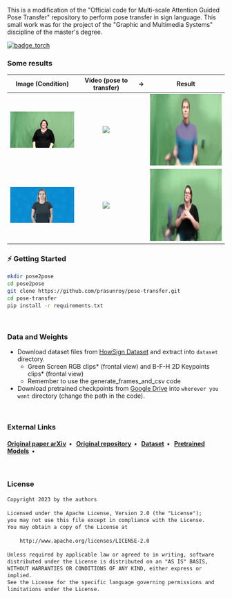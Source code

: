 This is a modification of the "Official code for Multi-scale Attention Guided Pose Transfer" repository to perform pose transfer in sign language. This small work was for the project of the "Graphic and Multimedia Systems" discipline of the master's degree.


[![badge_torch](https://img.shields.io/badge/made_with-PyTorch_2.0-EE4C2C?style=flat-square&logo=PyTorch)](https://pytorch.org/)

###  Some results

| Image (Condition) | Video (pose to transfer) | → | Result |
|:--------------:|:--------------:|:-:|:---------------:|
| <img src="videos_results/condition_1.jpg" width="200"/> | <img src="videos_results/pose_transfer1.gif" width="200"/> || ![Resultado](videos_results/video_resultado1.gif) |
| <img src="videos_results/condition_2.jpg" width="200"/> | <img src="videos_results/pose_transfer2.gif" width="200"/> || ![Resultado](videos_results/video_resultado2.gif) |

### :zap: Getting Started
```bash
mkdir pose2pose
cd pose2pose
git clone https://github.com/prasunroy/pose-transfer.git
cd pose-transfer
pip install -r requirements.txt
```

<br>

### Data and Weights
* Download dataset files from [HowSign Dataset](https://how2sign.github.io/#download) and extract into `dataset` directory.
  *   Green Screen RGB clips* (frontal view) and B-F-H 2D Keypoints clips* (frontal view)
  *   Remember to use the generate_frames_and_csv code
* Download pretrained checkpoints from [Google Drive](https://drive.google.com/file/d/1-iwbykju_Bz8l0EloabnYSMqrECXeGIe/view?usp=sharing) into `wherever you want` directory (change the path in the code).

<br>

### External Links
<h4>
  <a href="https://arxiv.org/abs/2202.06777">Original paper arXiv</a>&nbsp;&nbsp;&bull;&nbsp;&nbsp;
  <a href="https://github.com/prasunroy/pose-transfer">Original repository</a>&nbsp;&nbsp;&bull;&nbsp;&nbsp;
  <a href="https://how2sign.github.io/">Dataset</a>&nbsp;&nbsp;&bull;&nbsp;&nbsp;
  <a href="https://drive.google.com/drive/folders/1SDSEfWyP5ZFR8nA-zQLhwjBsRm7ggfWj">Pretrained Models</a>&nbsp;&nbsp;&bull;&nbsp;&nbsp;
</h4>

<br>

### License
```
Copyright 2023 by the authors

Licensed under the Apache License, Version 2.0 (the "License");
you may not use this file except in compliance with the License.
You may obtain a copy of the License at

    http://www.apache.org/licenses/LICENSE-2.0

Unless required by applicable law or agreed to in writing, software
distributed under the License is distributed on an "AS IS" BASIS,
WITHOUT WARRANTIES OR CONDITIONS OF ANY KIND, either express or implied.
See the License for the specific language governing permissions and
limitations under the License.
```

